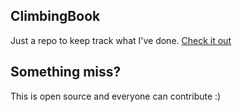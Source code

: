 ClimbingBook
---

Just a repo to keep track what I've done. [Check it out](https://belle94.github.io/ClimbingBook/)

## Something miss?
This is open source and everyone can contribute :)

